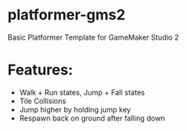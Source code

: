 # platformer-gms2
Basic Platformer Template for GameMaker Studio 2

# Features:
* Walk + Run states, Jump + Fall states
* Tile Collisions
* Jump higher by holding jump key
* Respawn back on ground after falling down
